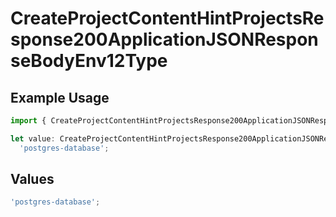 # CreateProjectContentHintProjectsResponse200ApplicationJSONResponseBodyEnv12Type

## Example Usage

```typescript
import { CreateProjectContentHintProjectsResponse200ApplicationJSONResponseBodyEnv12Type } from '@vercel/client/models/operations';

let value: CreateProjectContentHintProjectsResponse200ApplicationJSONResponseBodyEnv12Type =
  'postgres-database';
```

## Values

```typescript
'postgres-database';
```
